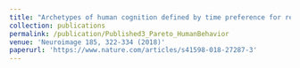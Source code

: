 ```yaml
---
title: "Archetypes of human cognition defined by time preference for reward and their brain correlates: An evolutionary trade-off approach"
collection: publications
permalink: /publication/Published3_Pareto_HumanBehavior
venue: 'Neuroimage 185, 322-334 (2018)'
paperurl: 'https://www.nature.com/articles/s41598-018-27287-3'
---
```


